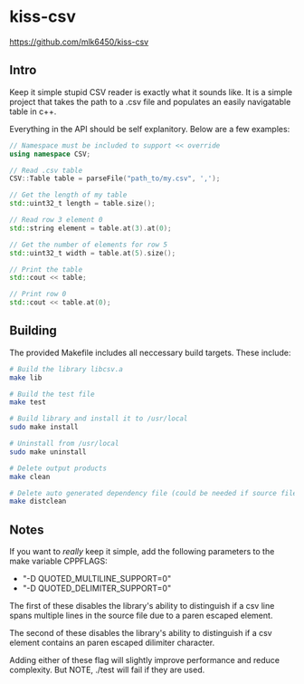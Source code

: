 # kiss-csv

https://github.com/mlk6450/kiss-csv

## Intro

Keep it simple stupid CSV reader is exactly what it sounds like. It is a simple project that takes the path to a .csv file and populates an easily navigatable table in c++.

Everything in the API should be self explanitory. Below are a few examples:

```C++
// Namespace must be included to support << override
using namespace CSV;

// Read .csv table
CSV::Table table = parseFile("path_to/my.csv", ',');

// Get the length of my table
std::uint32_t length = table.size();

// Read row 3 element 0
std::string element = table.at(3).at(0);

// Get the number of elements for row 5
std::uint32_t width = table.at(5).size();

// Print the table
std::cout << table;

// Print row 0
std::cout << table.at(0);
```

## Building

The provided Makefile includes all neccessary build targets. These include:

```bash
# Build the library libcsv.a
make lib 

# Build the test file
make test

# Build library and install it to /usr/local
sudo make install

# Uninstall from /usr/local
sudo make uninstall

# Delete output products
make clean

# Delete auto generated dependency file (could be needed if source files are added/removed)
make distclean
```

## Notes

If you want to *really* keep it simple, add the following parameters to the make variable CPPFLAGS:

* "-D QUOTED_MULTILINE_SUPPORT=0"
* "-D QUOTED_DELIMITER_SUPPORT=0"
 
The first of these disables the library's ability to distinguish if a csv line spans multiple lines in the source file due to a paren escaped element. 

The second of these disables the library's ability to distinguish if a csv element contains an paren escaped dilimiter character.

Adding either of these flag will slightly improve performance and reduce complexity. But NOTE, ./test will fail if they are used.
